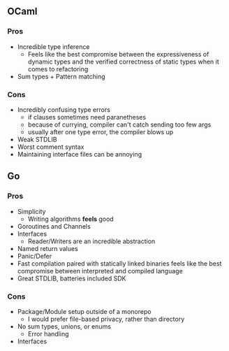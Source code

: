 ## OCaml

### Pros
- Incredible type inference
  - Feels like the best compromise between the expressiveness of dynamic types
  and the verified correctness of static types when it comes to refactoring
- Sum types + Pattern matching

### Cons
- Incredibly confusing type errors
    - if clauses sometimes need paranetheses
    - because of currying, compiler can't catch sending too few args
    - usually after one type error, the compiler blows up
- Weak STDLIB
- Worst comment syntax
- Maintaining interface files can be annoying

## Go

### Pros
- Simplicity
  - Writing algorithms **feels** good
- Goroutines and Channels
- Interfaces
  - Reader/Writers are an incredible abstraction
- Named return values
- Panic/Defer
- Fast compilation paired with statically linked binaries feels like the best
compromise between interpreted and compiled language
- Great STDLIB, batteries included SDK

### Cons
- Package/Module setup outside of a monorepo
  - I would prefer file-based privacy, rather than directory
- No sum types, unions, or enums
  - Error handling
- Interfaces
